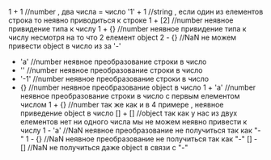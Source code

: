 1 + 1   //number , два числа = число 
'1' + 1 //string , если один из елементов строка то неявно приводиться к строке
1 + [2] //number неявное привидение типа к числу 
1 + {}  //number неявное привидение типа к числу несмотря на то что 2 елемент object 
2 - {}  //NaN   не можем привести object в число из за '-'
+ 'a'   //number неявное преобразование строки в число
+ ''    //number неявное преобразование строки в число
+ '-1'  //number неявное преобразование строки в число
+ {}    //number неявное преобразование object в число
1 + 'a' //number неявное преобразование строки в число с первым елементом числом
1 + {}  //number так же как и в 4 примере , неявное приведение object в число
[] + [] //object так как у нас из двух елементов нет ни одного числа мы не можем неявно привести к числу 
1 - 'a' //NaN неявное преобразование не получиться так как "-"
1 - {}  //NaN неявное преобразование не получиться так как "-"
[] - [] //NaN не получиться даже object в связи с "-"
